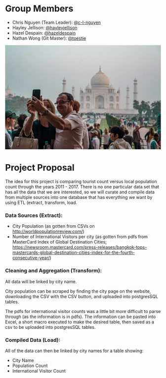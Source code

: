 # Group Members
* Chris Nguyen (Team Leader): [@c-l-nguyen](https://github.com/c-l-nguyen)
* Hayley Jellison: [@hayleyjellison](https://github.com/hayleyjellison)
* Hazel Despain: [@hazeldespain](https://github.com/hazeldespain)
* Nathan Wong (Git Master): [@toestie](https://github.com/toestie)

![TouristBanner](./Resources/images/touriststock.jpeg)

# Project Proposal
The idea for this project is comparing tourist count versus local population count through the years 2011 - 2017. There is no one particular data set that has all the data that we are interested, so we will curate and compile data from multiple sources into one database that has everything we want by using ETL (extract, transform, load.

### Data Sources (Extract):
* City Population (as gotten from CSVs on http://worldpopulationreview.com/)
* Number of International Visitors per city (as gotten from pdfs from MasterCard Index of Global Destination Cities; https://newsroom.mastercard.com/press-releases/bangkok-tops-mastercards-global-destination-cities-index-for-the-fourth-consecutive-year/)

### Cleaning and Aggregation (Transform):
All data will be linked by city name.

City population can be scraped by finding the city page on the website, downloading the CSV with the CSV button, and uploaded into postgresSQL tables.

The pdfs for international visitor counts was a little bit more difficult to parse through (as the information is in pdfs). The information can be pasted into Excel, a short macro executed to make the desired table, then saved as a csv to be uploaded into postgresSQL tables.

### Compiled Data (Load):
All of the data can then be linked by city names for a table showing:
* City Name
* Population Count
* International Visitor Count
